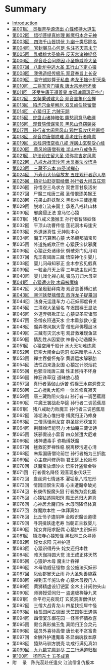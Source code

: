 # Summary

* [Introduction](README.md)
* [第001回　灵根育孕源流出 心性修持大道生](di_001_hui_ling_gen_yu_yun_yuan_liu_chu_xin_xing_xiu_chi_da_dao_sheng.md)
* [第002回　悟彻菩提真妙理 断魔归本合元神](di_002_hui_wu_che_pu_ti_zhen_miao_li_duan_mo_gui_ben_he_yuan_shen.md)
* [第003回　四海千山皆拱伏 九幽十类尽除名](di_003_hui_si_hai_qian_shan_jie_gong_fu_jiu_you_shi_lei_jin_chu_ming.md)
* [第004回　官封弼马心何足 名注齐天意未宁](di_004_hui_guan_feng_bi_ma_xin_he_zu_ming_zhu_qi_tian_yi_wei_ning.md)
* [第005回　乱蟠桃大圣偷丹 反天宫诸神捉怪](di_005_hui_luan_pan_tao_da_sheng_tou_dan_fan_tian_gong_zhu_shen_zhuo_guai.md)
* [第006回　观音赴会问原因 小圣施威降大圣](di_006_hui_guan_yin_fu_hui_wen_yuan_yin_xiao_sheng_shi_wei_jiang_da_sheng.md)
* [第007回　八卦炉中逃大圣 五行山下定心猿](di_007_hui_ba_gua_lu_zhong_tao_da_sheng_wu_xing_shan_xia_ding_xin_yuan.md)
* [第008回　我佛造经传极乐 观音奉旨上长安](di_008_hui_wo_fo_zao_jing_chuan_ji_le_guan_yin_feng_zhi_shang_chang_an.md)
* [第009回　袁守诚妙算无私曲 老龙王拙计犯天条](di_009_hui_yuan_shou_cheng_miao_suan_wu_si_qu_lao_long_wang_zhuo_ji_fan_tian_tiao.md)
* [第010回　二将军宫门镇鬼 唐太宗地府还魂](di_010_hui_er_jiang_jun_gong_men_zhen_gui_tang_tai_zong_di_fu_huan_hun.md)
* [第011回　还受生唐王遵善果 度孤魂萧瑀正空门](di_011_hui_huan_shou_sheng_tang_wang_zun_shan_guo_du_gu_hun_xiao_yu_zheng_kong_men.md)
* [第012回　玄奘秉诚建大会 观音显象化金蝉](di_012_hui_xuan_zang_bing_cheng_jian_da_hui_guan_yin_xian_xiang_hua_jin_chan.md)
* [第013回　陷虎穴金星解厄 双叉岭伯钦留僧](di_013_hui_xian_hu_xue_jin_xing_jie_e_shuang_cha_ling_bo_qin_liu_seng.md)
* [第014回　心猿归正 六贼无踪](di_014_hui_xin_yuan_gui_zheng_liu_zei_wu_zong.md)
* [第015回　蛇盘山诸神暗佑 鹰愁涧意马收缰](di_015_hui_she_pan_shan_zhu_shen_an_you_ying_chou_jian_yi_ma_shou_jiang.md)
* [第016回　观音院僧谋宝贝 黑风山怪窃袈裟](di_016_hui_guan_yin_yuan_seng_mou_bao_bei_hei_feng_shan_guai_qie_jia_sha.md)
* [第017回　孙行者大闹黑风山 观世音收伏熊罴怪](di_017_hui_sun_xing_zhe_da_nao_hei_feng_shan_guan_shi_yin_shou_fu_xiong_pi_guai.md)
* [第018回　观音院唐僧脱难 高老庄行者降魔](di_018_hui_guan_yin_yuan_tang_seng_tuo_nan_gao_lao_zhuang_xing_zhe_jiang_mo.md)
* [第019回　云栈洞悟空收八戒 浮屠山玄奘受心经](di_019_hui_yun_zhan_dong_wu_kong_shou_ba_jie_fu_tu_shan_xuan_zang_shou_xin_jing.md)
* [第020回　黄风岭唐僧有难 半山中八戒争先](di_020_hui_huang_feng_ling_tang_seng_you_nan_ban_shan_zhong_ba_jie_zheng_xian.md)
* [第021回　护法设庄留大圣 须弥灵吉定风魔](di_021_hui_hu_fa_she_zhuang_liu_da_sheng_xu_mi_ling_ji_ding_feng_mo.md)
* [第022回　八戒大战流沙河 木叉奉法收悟净](di_022_hui_ba_jie_da_zhan_liu_sha_he_mu_cha_feng_fa_shou_wu_jing.md)
* [第023回　三藏不忘本 四圣试禅心](di_023_hui_san_cang_bu_wang_ben_si_sheng_shi_shan_xin.md)
* [第024回　万寿山大仙留故友 五庄观行者窃人参](di_024_hui_wan_shou_shan_da_xian_liu_gu_you_wu_zhuang_guan_xing_zhe_qie_ren_can.md)
* [第025回　镇元仙赶捉取经僧 孙行者大闹五庄观](di_025_hui_zhen_yuan_xian_gan_zhuo_qu_jing_seng_sun_xing_zhe_da_nao_wu_zhuang_guan.md)
* 第026回　孙悟空三岛求方 观世音甘泉活树
* 第027回　尸魔三戏唐三藏 圣僧恨逐美猴王
* 第028回　花果山群妖聚义 黑松林三藏逢魔
* 第029回　脱难江流来国土 承恩八戒转山林
* 第030回　邪魔侵正法 意马忆心猿
* 第031回　猪八戒义激猴王 孙行者智降妖怪
* 第032回　平顶山功曹传信 莲花洞木母逢灾
* 第033回　外道迷真性 元神助本心
* 第034回　魔王巧算困心猿 大圣腾那骗宝贝
* 第035回　外道施威欺正性 心猿获宝伏邪魔
* 第036回　心猿正处诸缘伏 劈破旁门见月明
* 第037回　鬼王夜谒唐三藏 悟空神化引婴儿
* 第038回　婴儿问母知邪正 金木参玄见假真
* 第039回　一粒金丹天上得 三年故主世间生
* 第040回　婴儿戏化禅心乱 猿马刀归木母空
* [第041回　心猿遭火败 木母被魔擒](di_041_hui_xin_yuan_zao_huo_bai_mu_mu_bei_mo_qin.md)
* 第042回　大圣殷勤拜南海 观音慈善缚红孩
* [第043回　黑河妖孽擒僧去 西洋龙子捉鼍回](di_043_hui_hei_he_yao_nie_qin_seng_qu_xi_yang_long_zi_zhuo_tuo_hui.md)
* 第044回　法身元运逢车力 心正妖邪度脊关
* 第045回　三清观大圣留名 车迟国猴王显法
* 第046回　外道弄强欺正法 心猿显圣灭诸邪
* 第047回　圣僧夜阻通天水 金木垂慈救小童
* 第048回　魔弄寒风飘大雪 僧思拜佛履层冰
* 第049回　三藏有灾沉水宅 观音救难现鱼篮
* 第050回　情乱性从因爱欲 神昏心动遇魔头
* 第051回　心猿空用千般计 水火无功难炼魔
* 第052回　悟空大闹金山兜洞 如来暗示主人公
* 第053回　禅主吞餐怀鬼孕 黄婆运水解邪胎
* 第054回　法性西来逢女国 心猿定计脱烟花
* 第055回　色邪淫戏唐三藏 性正修持不坏身
* 第056回　神狂诛草寇 道昧放心猿
* 第057回　真行者落伽山诉苦 假猴王水帘洞誊文
* 第058回　二心搅乱大乾坤 一体难修真寂灭
* 第059回　唐三藏路阻火焰山 孙行者一调芭蕉扇
* 第060回　牛魔王罢战赴华筵 孙行者二调芭蕉扇
* 第061回　猪八戒助力败魔王 孙行者三调芭蕉扇
* 第062回　涤垢洗心惟扫塔 缚魔归正乃修身
* 第063回　二僧荡怪闹龙宫 群圣除邪获宝贝
* 第064回　荆棘岭悟能努力 木仙庵三藏谈诗
* 第065回　妖邪假设小雷音 四众皆遭大厄难
* 第066回　诸神遭毒手 弥勒缚妖魔
* 第067回　拯救驼罗禅性稳 脱离秽污道心清
* 第068回　朱紫国唐僧论前世 孙行者施为三折肱
* 第069回　心主夜间修药物 君王筵上论妖邪
* 第070回　妖魔宝放烟沙火 悟空计盗紫金铃
* 第071回　行者假名降怪 观音现象伏妖王
* 第072回　盘丝洞七情迷本 濯垢泉八戒忘形
* 第073回　情因旧恨生灾毒 心主遭魔幸破光
* 第074回　长庚传报魔头狠 行者施为变化能
* 第075回　心猿钻透阴阳窍 魔王还归大道真
* 第076回　心神居舍魔归性 木母同降怪体真
* 第077回　群魔欺本性 一体拜真如
* 第078回　比丘怜子遣阴神 金殿识魔谈道德
* 第079回　寻洞擒妖逢老寿 当朝正主救婴儿
* 第080回　姹女育阳求配偶 心猿护主识妖邪
* 第081回　镇海寺心猿知怪 黑松林三众寻师
* 第082回　姹女求阳 元神护道
* 第083回　心猿识得丹头 姹女还归本性
* 第084回　难灭伽持圆大觉 法王成正体天然
* 第085回　心猿妒木母 魔主计吞禅
* 第086回　木母助威征怪物 金公施法灭妖邪
* 第087回　凤仙郡冒天止雨 孙大圣劝善施霖
* 第088回　禅到玉华施法会 心猿木母授门人
* 第089回　黄狮精虚设钉钯宴 金木土计闹豹头山
* 第090回　师狮授受同归一 盗道缠禅静九灵
* 第091回　金平府元夜观灯 玄英洞唐僧供状
* 第092回　三僧大战青龙山 四星挟捉犀牛怪
* 第093回　给孤园问古谈因 天竺国朝王遇偶
* 第094回　四僧宴乐御花园 一怪空怀情欲喜
* 第095回　假合真形擒玉兔 真阴归正会灵元
* 第096回　寇员外喜待高僧 唐长老不贪富贵
* 第097回　金酬外护遭魔毒 圣显幽魂救本原
* 第098回　猿熟马驯方脱壳 功成行满见真如
* [第099回　九九数完魔刬尽 三三行满道归根](di_099_hui_jiu_jiu_shu_wan_mo_chan_jin_san_san_xing_man_dao_gui_gen.md)
* [第100回　径回东土 五圣成真](di_100_hui_jing_hui_dong_tu_wu_sheng_cheng_zhen.md)
* 附　 录　陈光蕊赴任逢灾 江流僧复仇报本

